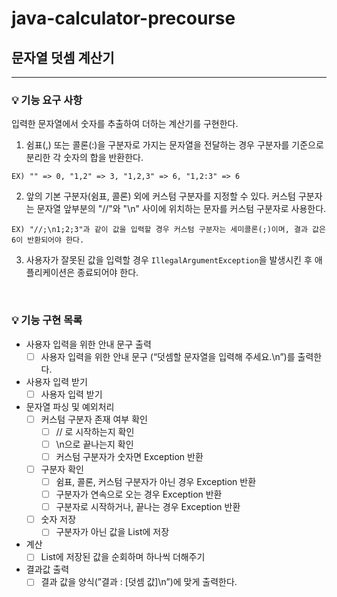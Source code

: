 # java-calculator-precourse

## 문자열 덧셈 계산기

---

### 💡 기능 요구 사항

입력한 문자열에서 숫자를 추출하여 더하는 계산기를 구현한다.

1. 쉼표(,) 또는 콜론(:)을 구분자로 가지는 문자열을 전달하는 경우 구분자를 기준으로 분리한 각 숫자의 합을 반환한다.

```
EX) "" => 0, "1,2" => 3, "1,2,3" => 6, "1,2:3" => 6
```

2. 앞의 기본 구분자(쉼표, 콜론) 외에 커스텀 구분자를 지정할 수 있다. 커스텀 구분자는 문자열 앞부분의 "//"와 "\n" 사이에 위치하는 문자를 커스텀 구분자로 사용한다.

```
EX) "//;\n1;2;3"과 같이 값을 입력할 경우 커스텀 구분자는 세미콜론(;)이며, 결과 값은 6이 반환되어야 한다.
```

3. 사용자가 잘못된 값을 입력할 경우 `IllegalArgumentException`을 발생시킨 후 애플리케이션은 종료되어야 한다.

<br>

### 💡 기능 구현 목록

- 사용자 입력을 위한 안내 문구 출력
    - [ ]  사용자 입력을 위한 안내 문구 (“덧셈할 문자열을 입력해 주세요.\n”)를 출력한다.

- 사용자 입력 받기
    - [ ]  사용자 입력 받기

- 문자열 파싱 및 예외처리
    - [ ]  커스텀 구분자 존재 여부 확인
        - [ ]  // 로 시작하는지 확인
        - [ ]  \n으로 끝나는지 확인
        - [ ]  커스텀 구분자가 숫자면 Exception 반환
    - [ ]  구분자 확인
        - [ ]  쉼표, 콜론, 커스텀 구분자가 아닌 경우 Exception 반환
        - [ ]  구분자가 연속으로 오는 경우 Exception 반환
        - [ ]  구분자로 시작하거나, 끝나는 경우 Exception 반환
    - [ ]  숫자 저장
        - [ ]  구분자가 아닌 값을 List에 저장

- 계산
    - [ ]  List에 저장된 값을 순회하며 하나씩 더해주기

- 결과값 출력
    - [ ]  결과 값을 양식(”결과 : [덧셈 값]\n”)에 맞게 출력한다.